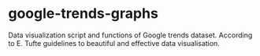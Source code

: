 # google-trends-graphs
Data visualization script and functions of Google trends dataset. According to E. Tufte guidelines to beautiful and effective data visualisation. 
